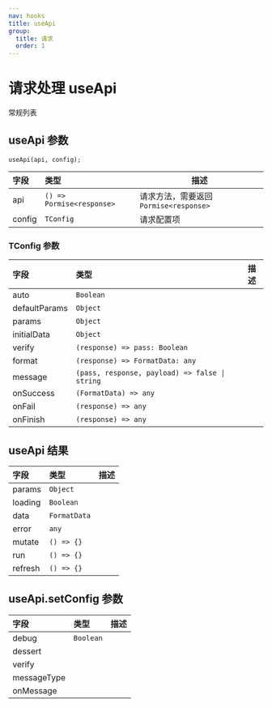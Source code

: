 ```yaml
---
nav: hooks
title: useApi
group: 
  title: 请求
  order: 1
---
```


# 请求处理 useApi

<!-- 基本使用

<code src="./demo/basic/index.jsx"></code> -->

常规列表

<code src="./demo/list/index.jsx"></code>

<!-- 依赖请求

<code src="./demo/login/index.jsx"></code> -->

## useApi 参数

```
useApi(api, config);
```

| 字段   | 类型                      | 描述                                   |
| :----- | :------------------------ | -------------------------------------- |
| api    | `() => Pormise<response>` | 请求方法，需要返回 `Pormise<response>` |
| config | `TConfig`                 | 请求配置项                             |

### TConfig 参数

| 字段          | 类型                                           | 描述 |
| :------------ | :--------------------------------------------- | ---- |
| auto          | `Boolean`                                      |      |
| defaultParams | `Object`                                       |      |
| params        | `Object`                                       |      |
| initialData   | `Object`                                       |      |
| verify        | `(response) => pass: Boolean`                  |      |
| format        | `(response) => FormatData: any`                |      |
| message       | `(pass, response, payload) => false \| string` |      |
| onSuccess     | `(FormatData) => any`                          |      |
| onFail        | `(response) => any`                            |      |
| onFinish      | `(response) => any`                            |      |

## useApi 结果

| 字段    | 类型         | 描述 |
| :------ | :----------- | ---- |
| params  | `Object`     |      |
| loading | `Boolean`    |      |
| data    | `FormatData` |      |
| error   | `any`        |      |
| mutate  | `() => {}`   |      |
| run     | `() => {}`   |      |
| refresh | `() => {}`   |      |

## useApi.setConfig 参数

| 字段        | 类型      | 描述 |
| :---------- | :-------- | ---- |
| debug       | `Boolean` |      |
| dessert     |           |      |
| verify      |           |      |
| messageType |           |      |
| onMessage   |           |      |
